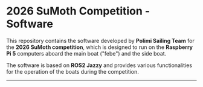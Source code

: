 # 2026 SuMoth Competition - Software

This repository contains the software developed by **Polimi Sailing Team** for the **2026 SuMoth competition**, which is designed to run on the **Raspberry Pi 5** computers aboard the main boat ("febe") and the side boat. 

The software is based on **ROS2 Jazzy** and provides various functionalities for the operation of the boats during the competition.

---
